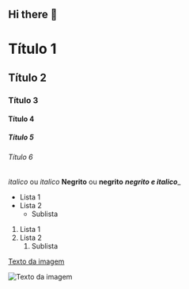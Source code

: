 ## Hi there 👋

# Título 1
## Título 2
### Título 3
#### Título 4
##### Título 5
###### Título 6

*italico* ou _italico_
**Negrito** ou __negrito__
___negrito e italico____

- Lista 1
- Lista 2
  - Sublista
  
1. Lista 1 
2. Lista 2
   1. Sublista

[Texto da imagem](https://img.freepik.com/vetores-gratis/icone-de-dispositivo-de-laptop-de-tela-em-branco-sobre-fundo-branco_1308-45999.jpg?t=st=1732479577~exp=1732483177~hmac=6ec9f66ce4b2df52b9efb7ef79f1a0b2294733315796aa1b57a742b3084464f6&w=900)

![Texto da imagem](https://img.freepik.com/vetores-gratis/icone-de-dispositivo-de-laptop-de-tela-em-branco-sobre-fundo-branco_1308-45999.jpg?t=st=1732479577~exp=1732483177~hmac=6ec9f66ce4b2df52b9efb7ef79f1a0b2294733315796aa1b57a742b3084464f6&w=900)

<!--
**paulolgfrazao/paulolgfrazao** is a ✨ _special_ ✨ repository because its `README.md` (this file) appears on your GitHub profile.

Here are some ideas to get you started:

- 🔭 I’m currently working on ...
- 🌱 I’m currently learning ...
- 👯 I’m looking to collaborate on ...
- 🤔 I’m looking for help with ...
- 💬 Ask me about ...
- 📫 How to reach me: ...
- 😄 Pronouns: ...
- ⚡ Fun fact: ...
-->
